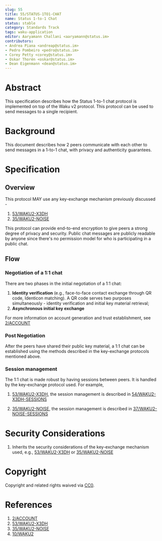 ```yaml
---
slug: 55
title: 55/STATUS-1TO1-CHAT
name: Status 1-to-1 Chat
status: stable
category: Standards Track
tags: waku-application
editor: Aaryamann Challani <aaryamann@status.im>
contributors:
- Andrea Piana <andreap@status.im>
- Pedro Pombeiro <pedro@status.im>
- Corey Petty <corey@status.im>
- Oskar Thorén <oskar@status.im>
- Dean Eigenmann <dean@status.im>
---
```


# Abstract

This specification describes how the Status 1-to-1 chat protocol is implemented on top of the Waku v2 protocol. 
This protocol can be used to send messages to a single recipient.

# Background

This document describes how 2 peers communicate with each other to send messages in a 1-to-1 chat, with privacy and authenticity guarantees.

# Specification

## Overview

This protocol MAY use any key-exchange mechanism previously discussed -

1. [53/WAKU2-X3DH](https://rfc.vac.dev/spec/53/) 
2. [35/WAKU2-NOISE](https://rfc.vac.dev/spec/35/)

This protocol can provide end-to-end encryption to give peers a strong degree of privacy and security. 
Public chat messages are publicly readable by anyone since there's no permission model for who is participating in a public chat.

## Flow

### Negotiation of a 1:1 chat

There are two phases in the initial negotiation of a 1:1 chat:
1. **Identity verification** (e.g., face-to-face contact exchange through QR code, Identicon matching).
A QR code serves two purposes simultaneously - identity verification and initial key material retrieval;
1. **Asynchronous initial key exchange**

For more information on account generation and trust establishment, see [2/ACCOUNT](https://specs.status.im/spec/2)

### Post Negotiation

After the peers have shared their public key material, a 1:1 chat can be established using the methods described in the key-exchange protocols mentioned above.

### Session management

The 1:1 chat is made robust by having sessions between peers.
It is handled by the key-exchange protocol used. For example,

1. [53/WAKU2-X3DH](https://rfc.vac.dev/spec/53/), the session management is described in [54/WAKU2-X3DH-SESSIONS](https://rfc.vac.dev/spec/54/)

2. [35/WAKU2-NOISE](https://rfc.vac.dev/spec/35/), the session management is described in [37/WAKU2-NOISE-SESSIONS](https://rfc.vac.dev/spec/37/)

# Security Considerations

1. Inherits the security considerations of the key-exchange mechanism used, e.g., [53/WAKU2-X3DH](https://rfc.vac.dev/spec/53/) or [35/WAKU2-NOISE](https://rfc.vac.dev/spec/35/)

# Copyright

Copyright and related rights waived via [CC0](https://creativecommons.org/publicdomain/zero/1.0/).

# References

1. [2/ACCOUNT](https://specs.status.im/spec/2)
2. [53/WAKU2-X3DH](https://rfc.vac.dev/spec/53/)
3. [35/WAKU2-NOISE](https://rfc.vac.dev/spec/35/)
4. [10/WAKU2](https://rfc.vac.dev/spec/10/)